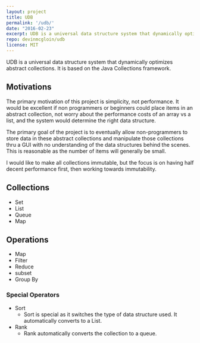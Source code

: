 ```yaml
---
layout: project
title: UDB
permalink: '/udb/'
date: "2016-02-23"
excerpt: UDB is a universal data structure system that dynamically optimizes abstract collections.
repo: devinmcgloin/udb
license: MIT
---
```


UDB is a universal data structure system that dynamically optimizes abstract collections. It is based on the Java Collections framework.

## Motivations
The primary motivation of this project is simplicity, not performance. It would be excellent if non programmers or beginners could place items in an abstract collection, not worry about the performance costs of an array vs a list, and the system would determine the right data structure.

The primary goal of the project is to eventually allow non-programmers to store data in these abstract collections and manipulate those collections thru a GUI with no understanding of the data structures behind the scenes. This is reasonable as the number of items will generally be small.

I would like to make all collections immutable, but the focus is on having half decent performance first, then working towards immutability.

## Collections

- Set
- List
- Queue
- Map

## Operations

- Map
- Filter
- Reduce
- subset
- Group By

### Special Operators

- Sort
  - Sort is special as it switches the type of data structure used. It automatically converts to a List.
- Rank
  - Rank automatically converts the collection to a queue.
